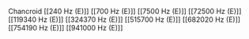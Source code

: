 Chancroid
[[240 Hz (E)]]
[[700 Hz (E)]]
[[7500 Hz (E)]]
[[72500 Hz (E)]]
[[119340 Hz (E)]]
[[324370 Hz (E)]]
[[515700 Hz (E)]]
[[682020 Hz (E)]]
[[754190 Hz (E)]]
[[941000 Hz (E)]]